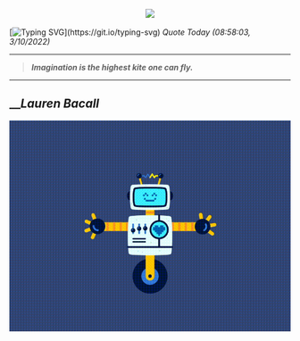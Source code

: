 <p align='center'><img src='https://komarev.com/ghpvc/?username=hungpurdie&label=Total+Vistors&color=brightgreen&style=plastic'></p> 

[![Typing SVG](https://readme-typing-svg.herokuapp.com?font=Press+Start+2P&color=C2F784&size=35&width=900&height=100&lines=Hello+World%2C+I'm+Hung+!)](https://git.io/typing-svg) 
 _Quote Today (08:58:03, 3/10/2022)_
___
>**_Imagination is the highest kite one can fly._**
___

## __**_Lauren Bacall_**

![RobotDance](src/assets/images/robot-dancing-dribble.gif?style=center)
